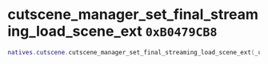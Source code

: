 # cutscene_manager_set_final_streaming_load_scene_ext `0xB0479CB8`

```lua
natives.cutscene.cutscene_manager_set_final_streaming_load_scene_ext(_unk0 --[[ number ]], _unk1 --[[ number ]], _unk2 --[[ number ]], _unk3 --[[ number ]], _unk4 --[[ number ]], _unk5 --[[ number ]])
```